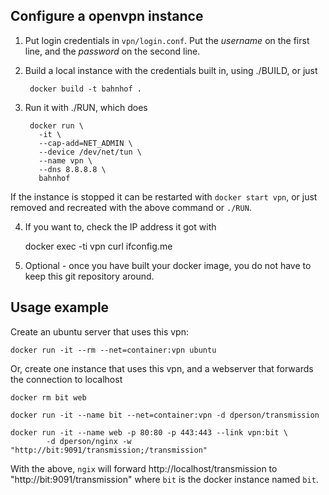 ## Configure a openvpn instance

1. Put login credentials in `vpn/login.conf`.  Put the _username_ on the first line, 
   and the _password_ on the second line.

2. Build a local instance with the credentials built in, using ./BUILD, or just

        docker build -t bahnhof .

3. Run it with ./RUN,  which does

        docker run \
          -it \
          --cap-add=NET_ADMIN \
          --device /dev/net/tun \
          --name vpn \
          --dns 8.8.8.8 \
          bahnhof


If the instance is stopped it can be restarted with `docker start vpn`,
or just removed and recreated with the above command or `./RUN`.

4. If you want to, check the IP address it got with

    docker exec -ti vpn curl ifconfig.me
  
5. Optional - once you have built your docker image, you do not have to 
   keep this git repository around.

## Usage example

Create an ubuntu server that uses this vpn:

    docker run -it --rm --net=container:vpn ubuntu

Or, create one instance that uses this vpn, and a webserver that
forwards the connection to localhost

    docker rm bit web
    
    docker run -it --name bit --net=container:vpn -d dperson/transmission
    
    docker run -it --name web -p 80:80 -p 443:443 --link vpn:bit \
            -d dperson/nginx -w "http://bit:9091/transmission;/transmission"

With the above, `ngix` will forward http://localhost/transmission to 
"http://bit:9091/transmission" where `bit` is the docker instance named `bit`.
